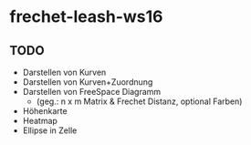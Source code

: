 # frechet-leash-ws16

## TODO

* Darstellen von Kurven
* Darstellen von Kurven+Zuordnung
* Darstellen von FreeSpace Diagramm
    - (geg.: n x m Matrix & Frechet Distanz, optional Farben)
* Höhenkarte
* Heatmap
* Ellipse in Zelle
